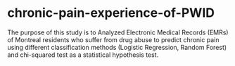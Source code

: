 # chronic-pain-experience-of-PWID  
The purpose of this study is to Analyzed Electronic Medical Records (EMRs) of Montreal residents who suffer from drug abuse to predict chronic pain using different classification methods (Logistic Regression, Random Forest) and chi-squared test as a statistical hypothesis test.  
